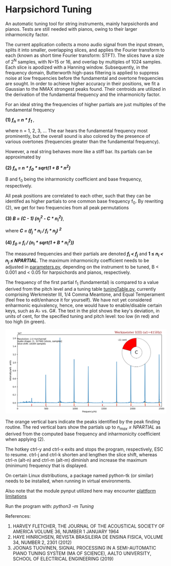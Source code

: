 # Harpsichord Tuning

An automatic tuning tool for string instruments, mainly harpsichords and 
pianos. Tests are still needed with pianos, owing to their larger inharmonicity 
factor.

The current application collects a mono audio signal from the input stream,
splits it into smaller, overlapping slices, and applies the Fourier transform to
each (known as short time Fourier transform: STFT). The slices have a size of
2<sup>N</sup> samples, with N=15 or 16, and overlap by multiples of 1024
samples. Each slice is apodized with a Hanning window. Subsequently, in the
frequency domain, Butterworth high-pass filtering is applied to suppress noise
at low frequencies before the fundamental and overtone frequencies are sought.
In order to achieve higher accuracy in their positions, we fit a Gaussian to the
NMAX strongest peaks found. Their centroids are utilized in the derivation 
of the fundamental frequency and the inharmonicity factor.

For an ideal string the frequencies of higher partials are just multiples
of the fundamental frequency

**(1) <em>f<sub>n</sub> = n * f<sub>1</sub> </em>**, 

where n = 1, 2, 3, ... The ear hears the fundamental frequency most prominently, 
but the overall sound is also colored by the presence of various overtones 
(frequencies greater than the fundamental frequency).

However, a real string behaves more like a stiff bar. Its partials can be 
approximated by

**(2) <em>f<sub>n</sub> = n * f<sub>0</sub> * sqrt(1 + B * n<sup>2</sup>)</em>**

B and f<sub>0</sub> being the inharmonicity coefficient and base frequency, 
respectively. 

All peak positions are correlated to each other, such that they 
can be identifed as higher partials to one common base frequency f<sub>0</sub>. 
By rewriting (2), we get for two frequencies from all peak permutations

**(3) <em>B = (C - 1) (n<sub>j</sub><sup>2</sup> - C * 
n<sub>i</sub><sup>2</sup>)</em>**, 

where 
**<em>C = (f<sub>j</sub> * n<sub>i</sub> / f<sub>i</sub> * n<sub>j</sub>)
<sup>2</sup></em>**

**(4) <em>f<sub>0</sub> = f<sub>i</sub> / (n<sub>i</sub> *
sqrt(1 + B * n<sub>i</sub><sup>2</sup>))</em>**

The measured frequencies and their partials are denoted
**<em>f<sub>i</sub> < f<sub>j</sub></em>** and **1 &#8804;
<em>n<sub>i</sub> < n<sub>j</sub> &#8804; NPARTIAL</em>**. 
The maximum inharmonicity coefficient needs to be adjusted in
[parameters.py](https://github.com/Tamburasca/HarpsichordTuning/blob/master/Tuning/parameters.py), 
depending on the instrument to be tuned, B < 0.001 and < 0.05 for 
harpsichords and pianos, respectively.

The frequency of the first partial f<sub>1</sub> (fundamental) is 
compared to a value derived from the pitch level and a tuning table 
[tuningTable.py](https://github.com/Tamburasca/HarpsichordTuning/blob/master/Tuning/tuningTable.py), 
currently comprising Werkmeister III, 
1/4 Comma Meantone, and Equal Temperament (feel free to edit/enhance it 
for yourself). We have not yet considered enharmonic equivalency, hence, one 
would have to enable/disable certain keys, such as A♭ vs. G#. 
The text in the plot shows the key's 
deviation, in units of cent, for the specified tuning and pitch level: 
too low (in red) and too high (in green).

![image info](./pictures/screenshot.png)

The orange vertical bars indicate the peaks identified by the peak 
finding routine. The red vertical bars show the partials up to 
<em>n<sub>max</sub> &#8804; NPARTIAL</em> as 
derived from the computed base frequency and inharmonicity coefficient 
when applying (2).

The hotkey ctrl-y and ctrl-x exits and stops the program, respectively, 
ESC to resume. ctrl-j and ctrl-k shorten and lengthen the slice shift, 
whereas ctrl-n (alt-n) and ctrl-m (alt-m) diminish and increase the maximum 
(minimum) frequency that is displayed.

On certain Linux distributions, a package named python-tk (or similar) needs 
to be installed, when running in virtual environments.

Also note that the module pynput utilized here may encounter 
[plattform limitations](https://pynput.readthedocs.io/en/latest/limitations.html#)

Run the program with: <em>python3 -m Tuning</em>

References:

1) HARVEY FLETCHER, THE JOURNAL OF THE ACOUSTICAL SOCIETY OF AMERICA VOLUME 36,
NUMBER 1 JANUARY 1964
2) HAYE HINRICHSEN, REVISTA BRASILEIRA DE ENSINA FISICA, VOLUME 34, NUMBER 2,
2301 (2012)
3) JOONAS TUOVINEN, SIGNAL PROCESSING IN A SEMI-AUTOMATIC PIANO TUNING SYSTEM
(MA OF SCIENCE), AALTO UNIVERSITY, SCHOOL OF ELECTRICAL ENGINEERING (2019)
